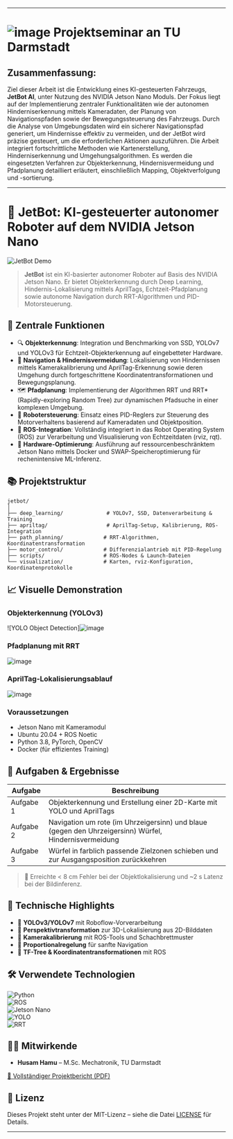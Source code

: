
---

# ![image](https://github.com/user-attachments/assets/1f6539f3-562e-4bd0-93de-bb44bc55a9c4) Projektseminar an TU Darmstadt  
## Zusammenfassung:  
Ziel dieser Arbeit ist die Entwicklung eines KI-gesteuerten Fahrzeugs, **JetBot AI**, unter Nutzung des NVIDIA Jetson Nano Moduls. Der Fokus liegt auf der Implementierung zentraler Funktionalitäten wie der autonomen Hinderniserkennung mittels Kameradaten, der Planung von Navigationspfaden sowie der Bewegungssteuerung des Fahrzeugs. Durch die Analyse von Umgebungsdaten wird ein sicherer Navigationspfad generiert, um Hindernisse effektiv zu vermeiden, und der JetBot wird präzise gesteuert, um die erforderlichen Aktionen auszuführen. Die Arbeit integriert fortschrittliche Methoden wie Kartenerstellung, Hinderniserkennung und Umgehungsalgorithmen. Es werden die eingesetzten Verfahren zur Objekterkennung, Hindernisvermeidung und Pfadplanung detailliert erläutert, einschließlich Mapping, Objektverfolgung und -sortierung.

---

# 🚗 JetBot: KI-gesteuerter autonomer Roboter auf dem NVIDIA Jetson Nano

![JetBot Demo](https://github.com/husamhamu/ps_robotik/assets/demo.gif) <!-- Ersetze durch echten GIF- oder Video-Link -->

> **JetBot** ist ein KI-basierter autonomer Roboter auf Basis des NVIDIA Jetson Nano. Er bietet Objekterkennung durch Deep Learning, Hindernis-Lokalisierung mittels AprilTags, Echtzeit-Pfadplanung sowie autonome Navigation durch RRT-Algorithmen und PID-Motorsteuerung.

## 🧠 Zentrale Funktionen

- 🔍 **Objekterkennung**: Integration und Benchmarking von SSD, YOLOv7 und YOLOv3 für Echtzeit-Objekterkennung auf eingebetteter Hardware.  
- 🧭 **Navigation & Hindernisvermeidung**: Lokalisierung von Hindernissen mittels Kamerakalibrierung und AprilTag-Erkennung sowie deren Umgehung durch fortgeschrittene Koordinatentransformationen und Bewegungsplanung.  
- 🗺️ **Pfadplanung**: Implementierung der Algorithmen RRT und RRT* (Rapidly-exploring Random Tree) zur dynamischen Pfadsuche in einer komplexen Umgebung.  
- 🤖 **Robotersteuerung**: Einsatz eines PID-Reglers zur Steuerung des Motorverhaltens basierend auf Kameradaten und Objektposition.  
- 📡 **ROS-Integration**: Vollständig integriert in das Robot Operating System (ROS) zur Verarbeitung und Visualisierung von Echtzeitdaten (rviz, rqt).  
- 🔧 **Hardware-Optimierung**: Ausführung auf ressourcenbeschränktem Jetson Nano mittels Docker und SWAP-Speicheroptimierung für rechenintensive ML-Inferenz.

## 📚 Projektstruktur

```
jetbot/
│
├── deep_learning/              # YOLOv7, SSD, Datenverarbeitung & Training
├── apriltag/                   # AprilTag-Setup, Kalibrierung, ROS-Integration
├── path_planning/             # RRT-Algorithmen, Koordinatentransformation
├── motor_control/             # Differenzialantrieb mit PID-Regelung
├── scripts/                   # ROS-Nodes & Launch-Dateien
└── visualization/             # Karten, rviz-Konfiguration, Koordinatenprotokolle
```

## 📈 Visuelle Demonstration

### Objekterkennung (YOLOv3)  
![YOLO Object Detection]![image](https://github.com/user-attachments/assets/67f3d23c-4762-4822-a489-80e233cc2c36)

### Pfadplanung mit RRT  
![image](https://github.com/user-attachments/assets/cde0e555-9621-4ee4-8148-f3ca9b65fe1f)

### AprilTag-Lokalisierungsablauf  
![image](https://github.com/user-attachments/assets/aff197d6-ce69-448d-9e1d-6737363f098d)

### Voraussetzungen
- Jetson Nano mit Kameramodul  
- Ubuntu 20.04 + ROS Noetic  
- Python 3.8, PyTorch, OpenCV  
- Docker (für effizientes Training)

## 🧪 Aufgaben & Ergebnisse

| Aufgabe | Beschreibung |
|--------|--------------|
| Aufgabe 1 | Objekterkennung und Erstellung einer 2D-Karte mit YOLO und AprilTags |
| Aufgabe 2 | Navigation um rote (im Uhrzeigersinn) und blaue (gegen den Uhrzeigersinn) Würfel, Hindernisvermeidung |
| Aufgabe 3 | Würfel in farblich passende Zielzonen schieben und zur Ausgangsposition zurückkehren |

> 🏁 Erreichte < 8 cm Fehler bei der Objektlokalisierung und ~2 s Latenz bei der Bildinferenz.

## 🧠 Technische Highlights

- 🤖 **YOLOv3/YOLOv7** mit Roboflow-Vorverarbeitung  
- 🧮 **Perspektivtransformation** zur 3D-Lokalisierung aus 2D-Bilddaten  
- 📐 **Kamerakalibrierung** mit ROS-Tools und Schachbrettmuster  
- 🧭 **Proportionalregelung** für sanfte Navigation  
- 🔄 **TF-Tree & Koordinatentransformationen** mit ROS  

## 🛠 Verwendete Technologien

![Python](https://img.shields.io/badge/Python-3.8-blue)  
![ROS](https://img.shields.io/badge/ROS-Noetic-blue)  
![Jetson Nano](https://img.shields.io/badge/Platform-JetsonNano-green)  
![YOLO](https://img.shields.io/badge/DeepLearning-YOLOv7-brightgreen)  
![RRT](https://img.shields.io/badge/Algorithm-RRT%20%2B%20RRT*-orange)  

## 👨‍💻 Mitwirkende

- **Husam Hamu** – M.Sc. Mechatronik, TU Darmstadt  

[📄 Vollständiger Projektbericht (PDF)](./docs/JetBot_Project_Report.pdf) <!-- Pfad ergänzen, falls hochgeladen -->

## 📜 Lizenz

Dieses Projekt steht unter der MIT-Lizenz – siehe die Datei [LICENSE](LICENSE) für Details.

---
